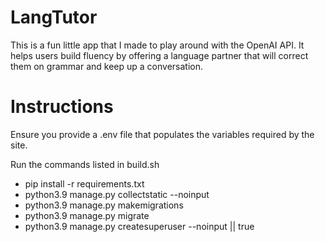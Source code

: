 # LangTutor

This is a fun little app that I made to play around with the OpenAI API. It helps users build fluency by offering a language partner that will correct them on grammar and keep up a conversation.

# Instructions 

Ensure you provide a .env file that populates the variables required by the site.

Run the commands listed in build.sh

  * pip install -r requirements.txt
  * python3.9 manage.py collectstatic --noinput
  * python3.9 manage.py makemigrations
  * python3.9 manage.py migrate
  * python3.9 manage.py createsuperuser --noinput || true  
